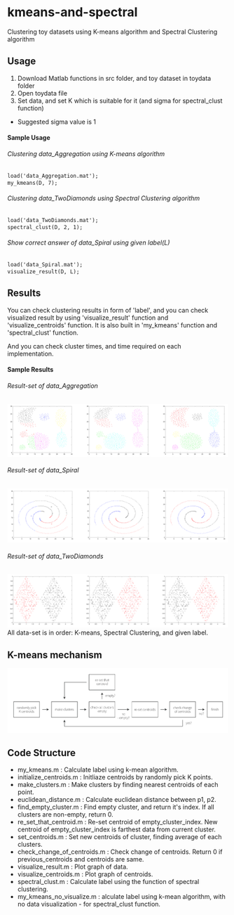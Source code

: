 # kmeans-and-spectral
Clustering toy datasets using K-means algorithm and Spectral Clustering algorithm

## Usage
  1. Download Matlab functions in src folder, and toy dataset in toydata folder
  1. Open toydata file
  1. Set data, and set K which is suitable for it (and sigma for spectral_clust function)
- Suggested sigma value is 1

#### Sample Usage
###### Clustering data_Aggregation using K-means algorithm
```
load('data_Aggregation.mat');
my_kmeans(D, 7);
```
###### Clustering data_TwoDiamonds using Spectral Clustering algorithm
```
load('data_TwoDiamonds.mat');
spectral_clust(D, 2, 1);
```
###### Show correct answer of data_Spiral using given label(L)
```
load('data_Spiral.mat');
visualize_result(D, L);
```

## Results
You can check clustering results in form of 'label', and you can check visualized result by using 'visualize_result' function and 'visualize_centroids' function. It is also built in 'my_kmeans' function and 'spectral_clust' function.

And you can check cluster times, and time required on each implementation.

#### Sample Results
###### Result-set of data_Aggregation
![Alt Text](https://github.com/PJunhyuk/kmeans-and-spectral/blob/master/img/aggregation_set_1.png)
###### Result-set of data_Spiral
![Alt Text](https://github.com/PJunhyuk/kmeans-and-spectral/blob/master/img/spiral_set_1.png)
###### Result-set of data_TwoDiamonds
![Alt Text](https://github.com/PJunhyuk/kmeans-and-spectral/blob/master/img/twodiamonds_set_1.png)
All data-set is in order: K-means, Spectral Clustering, and given label.

## K-means mechanism
![Alt Text](https://github.com/PJunhyuk/kmeans-and-spectral/blob/master/img/kmeans-mechanism_1.png)

## Code Structure
-	my_kmeans.m : Calculate label using k-mean algorithm.
- initialize_centroids.m : Initliaze centroids by randomly pick K points.
- make_clusters.m : Make clusters by finding nearest centroids of each point.
- euclidean_distance.m : Calculate euclidean distance between p1, p2.
- find_empty_cluster.m : Find empty cluster, and return it's index. If all clusters are non-empty, return 0.
- re_set_that_centroid.m : Re-set centroid of empty_cluster_index. New centroid of empty_cluster_index is farthest data from current cluster.
- set_centroids.m : Set new centroids of cluster, finding average of each clusters.
- check_change_of_centroids.m : Check change of centroids. Return 0 if previous_centroids and centroids are same.
- visualize_result.m : Plot graph of data.
- visualize_centroids.m : Plot graph of centroids.
- spectral_clust.m : Calculate label using the function of spectral clustering.
- my_kmeans_no_visualize.m : alculate label using k-mean algorithm, with no data visualization - for spectral_clust function.

